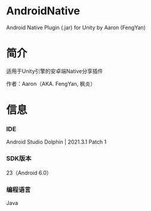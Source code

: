 # AndroidNative
 Android Native Plugin (.jar) for Unity by Aaron (FengYan)

# 简介
适用于Unity引擎的安卓端Native分享插件

作者：Aaron（AKA. FengYan, 枫炎）

# 信息

### IDE
Android Studio Dolphin | 2021.3.1 Patch 1

### SDK版本
23（Android 6.0）

### 编程语言
Java
